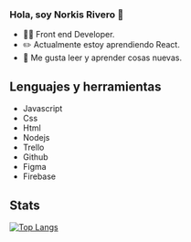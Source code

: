### Hola, soy Norkis Rivero 👋

- 👩‍💻 Front end Developer.
- ✏️ Actualmente estoy aprendiendo React.
- 📖 Me gusta leer y aprender cosas nuevas. 

## Lenguajes y herramientas
- Javascript
- Css
- Html
- Nodejs
- Trello
- Github
- Figma
- Firebase

## Stats

[![Top Langs](https://github-readme-stats.vercel.app/api/top-langs/?username=norkisrivero&layout=compact)](https://github.com/anuraghazra/github-readme-stats)
